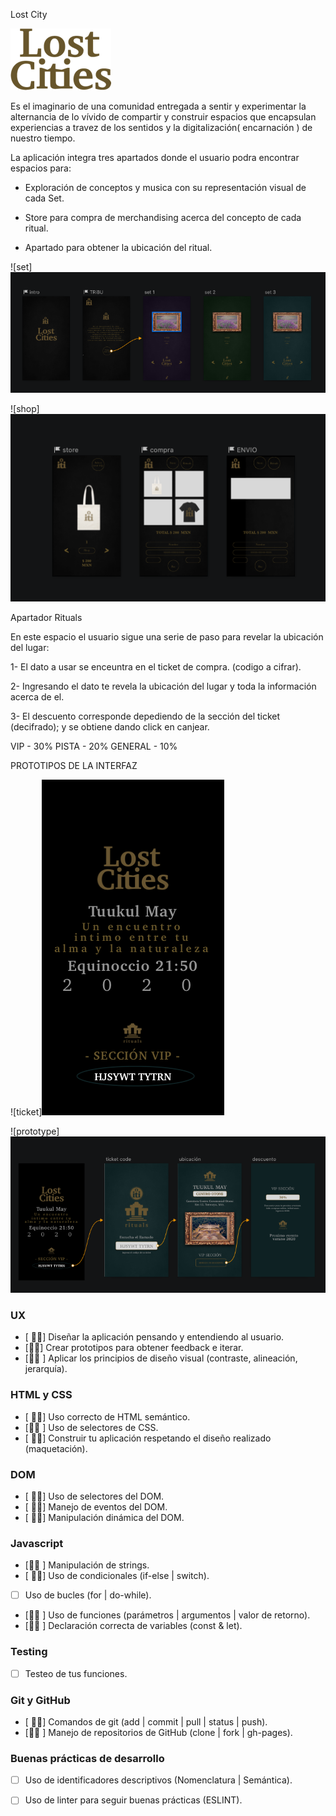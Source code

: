 
Lost City 

<img src="img2/LClogo.png">


Es el imaginario de una comunidad entregada a sentir y experimentar la alternancia de lo vívido  de compartir y construir espacios que encapsulan experiencias a travez de los sentidos y la digitalización( encarnación ) de nuestro tiempo. 

La aplicación integra tres apartados donde el usuario podra encontrar espacios para:

- Exploración de conceptos y musica con su representación visual de cada Set.


- Store para compra de merchandising acerca del concepto de cada ritual.


- Apartado para obtener la ubicación del ritual. 

![set]<img src="img2/set.png">

![shop]<img src="img2/shop.png">



Apartador Rituals 

 En este espacio el usuario sigue una serie de paso para revelar la ubicación del lugar:
 
 1- El dato a usar se enceuntra en el ticket de compra. (codigo a cifrar).
 
 2- Ingresando el dato te revela la ubicación del lugar y toda la información acerca de el. 
 
 3- El descuento corresponde depediendo de la sección del ticket (decifrado); y se obtiene dando click en canjear. 
 
VIP - 30%
PISTA - 20%
GENERAL - 10%

PROTOTIPOS DE LA INTERFAZ 



![ticket]<img src="img2/ticket.png">


![prototype]<img src="img2/prototype.png">




### UX

- [ &#128076;&#127999;] Diseñar la aplicación pensando y entendiendo al usuario.
- [&#128076;&#127999;] Crear prototipos para obtener feedback e iterar.
- [&#128076;&#127999; ] Aplicar los principios de diseño visual (contraste, alineación, jerarquía).

### HTML y CSS

- [ &#128076;&#127999;] Uso correcto de HTML semántico.
- [&#128076;&#127999; ] Uso de selectores de CSS.
- [ &#128076;&#127999;] Construir tu aplicación respetando el diseño realizado (maquetación).

### DOM

- [ &#128076;&#127999;] Uso de selectores del DOM.
- [ &#128076;&#127999;] Manejo de eventos del DOM.
- [ &#128076;&#127999;] Manipulación dinámica del DOM.

### Javascript

- [&#128076;&#127999; ] Manipulación de strings.
- [  &#128076;&#127999;] Uso de condicionales (if-else | switch).
- [ ] Uso de bucles (for | do-while).    
- [&#128076;&#127999; ] Uso de funciones (parámetros | argumentos | valor de retorno).
- [&#128076;&#127999; ] Declaración correcta de variables (const & let).

### Testing
- [ ] Testeo de tus funciones.

### Git y GitHub
- [ &#128076;&#127999;] Comandos de git (add | commit | pull | status | push).
- [&#128076;&#127999; ] Manejo de repositorios de GitHub (clone | fork | gh-pages).

### Buenas prácticas de desarrollo
- [ ] Uso de identificadores descriptivos (Nomenclatura | Semántica).
- [ ] Uso de linter para seguir buenas prácticas (ESLINT).


#